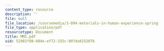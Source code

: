 ```yaml
---
content_type: resource
description: ''
file: null
file_location: /coursemedia/3-094-materials-in-human-experience-spring-2004/52981f80084eef72335c007da815287b_MM1.pdf
file_type: application/pdf
resourcetype: Document
title: MM1.pdf
uid: 52981f80-084e-ef72-335c-007da815287b
---
```

